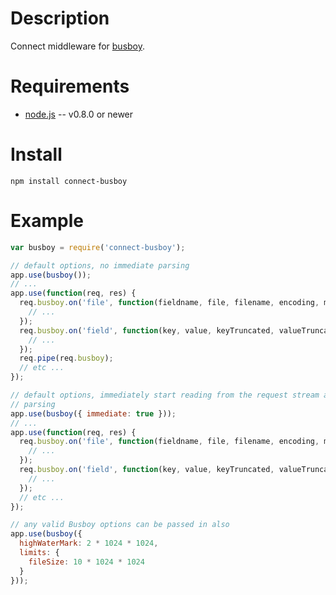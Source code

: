 
Description
===========

Connect middleware for [busboy](https://github.com/mscdex/busboy).


Requirements
============

* [node.js](http://nodejs.org/) -- v0.8.0 or newer


Install
============

    npm install connect-busboy


Example
=======

```javascript
var busboy = require('connect-busboy');

// default options, no immediate parsing
app.use(busboy());
// ...
app.use(function(req, res) {
  req.busboy.on('file', function(fieldname, file, filename, encoding, mimetype) {
    // ...
  });
  req.busboy.on('field', function(key, value, keyTruncated, valueTruncated) {
    // ...
  });
  req.pipe(req.busboy);
  // etc ...
});

// default options, immediately start reading from the request stream and
// parsing
app.use(busboy({ immediate: true }));
// ...
app.use(function(req, res) {
  req.busboy.on('file', function(fieldname, file, filename, encoding, mimetype) {
    // ...
  });
  req.busboy.on('field', function(key, value, keyTruncated, valueTruncated) {
    // ...
  });
  // etc ...
});

// any valid Busboy options can be passed in also
app.use(busboy({
  highWaterMark: 2 * 1024 * 1024,
  limits: {
    fileSize: 10 * 1024 * 1024
  }
}));

```
